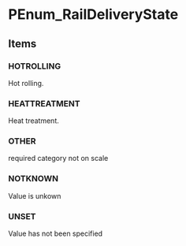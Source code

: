 # PEnum_RailDeliveryState


<!-- end of short definition -->
## Items

### HOTROLLING
Hot rolling.

### HEATTREATMENT
Heat treatment.

### OTHER
required category not on scale

### NOTKNOWN
Value is unkown

### UNSET
Value has not been specified
